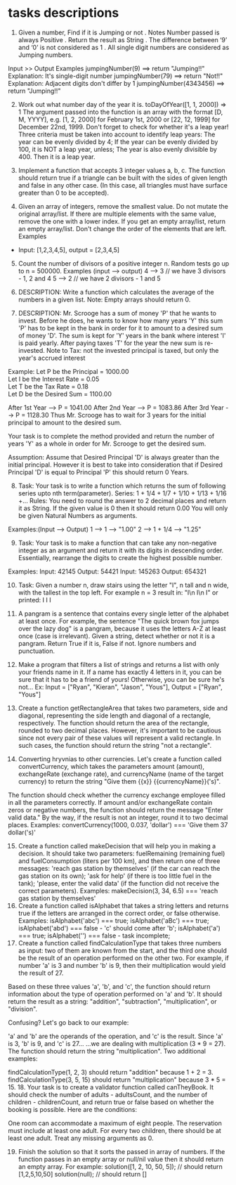 # tasks descriptions

1.  Given a number, Find if it is Jumping or not .
    Notes
    Number passed is always Positive .
    Return the result as String .
    The difference between ‘9’ and ‘0’ is not considered as 1 .
    All single digit numbers are considered as Jumping numbers.

Input >> Output Examples
jumpingNumber(9) ==> return "Jumping!!"
Explanation:
It's single-digit number
jumpingNumber(79) ==> return "Not!!"
Explanation:
Adjacent digits don't differ by 1
jumpingNumber(4343456) ==> return "Jumping!!"

2. Work out what number day of the year it is.
   toDayOfYear([1, 1, 2000]) => 1
   The argument passed into the function is an array with the format [D, M, YYYY], e.g. [1, 2, 2000] for February 1st, 2000 or [22, 12, 1999] for December 22nd, 1999.
   Don't forget to check for whether it's a leap year! Three criteria must be taken into account to identify leap years:
   The year can be evenly divided by 4;
   If the year can be evenly divided by 100, it is NOT a leap year, unless;
   The year is also evenly divisible by 400. Then it is a leap year.

3. Implement a function that accepts 3 integer values a, b, c. The function should return true if a triangle can be built with the sides of given length and false in any other case.
   (In this case, all triangles must have surface greater than 0 to be accepted).

4. Given an array of integers, remove the smallest value. Do not mutate the original array/list. If there are multiple elements with the same value, remove the one with a lower index. If you get an empty array/list, return an empty array/list.
   Don't change the order of the elements that are left.
   Examples

- Input: [1,2,3,4,5], output = [2,3,4,5]

5. Count the number of divisors of a positive integer n.
   Random tests go up to n = 500000.
   Examples (input --> output)
   4 --> 3 // we have 3 divisors - 1, 2 and 4
   5 --> 2 // we have 2 divisors - 1 and 5

6. DESCRIPTION:
   Write a function which calculates the average of the numbers in a given list.
   Note: Empty arrays should return 0.

7. DESCRIPTION:
   Mr. Scrooge has a sum of money 'P' that he wants to invest. Before he does, he wants to know how many years 'Y' this sum 'P' has to be kept in the bank in order for it to amount to a desired sum of money 'D'.
   The sum is kept for 'Y' years in the bank where interest 'I' is paid yearly. After paying taxes 'T' for the year the new sum is re-invested.
   Note to Tax: not the invested principal is taxed, but only the year's accrued interest

Example:
Let P be the Principal = 1000.00  
 Let I be the Interest Rate = 0.05  
 Let T be the Tax Rate = 0.18  
 Let D be the Desired Sum = 1100.00

After 1st Year -->
P = 1041.00
After 2nd Year -->
P = 1083.86
After 3rd Year -->
P = 1128.30
Thus Mr. Scrooge has to wait for 3 years for the initial principal to amount to the desired sum.

Your task is to complete the method provided and return the number of years 'Y' as a whole in order for Mr. Scrooge to get the desired sum.

Assumption: Assume that Desired Principal 'D' is always greater than the initial principal. However it is best to take into consideration that if Desired Principal 'D' is equal to Principal 'P' this should return 0 Years.

8. Task:
   Your task is to write a function which returns the sum of following series upto nth term(parameter).
   Series: 1 + 1/4 + 1/7 + 1/10 + 1/13 + 1/16 +...
   Rules:
   You need to round the answer to 2 decimal places and return it as String.
   If the given value is 0 then it should return 0.00
   You will only be given Natural Numbers as arguments.

Examples:(Input --> Output)
1 --> 1 --> "1.00"
2 --> 1 + 1/4 --> "1.25"

9. Task:
   Your task is to make a function that can take any non-negative integer as an argument and return it with its digits in descending order. Essentially, rearrange the digits to create the highest possible number.

Examples:
Input: 42145 Output: 54421
Input: 145263 Output: 654321

10. Task:
    Given a number n, draw stairs using the letter "I", n tall and n wide, with the tallest in the top left.
    For example n = 3 result in:
    "I\n I\n I"
    or printed:
    I
    I
    I

11. A pangram is a sentence that contains every single letter of the alphabet at least once. For example, the sentence "The quick brown fox jumps over the lazy dog" is a pangram, because it uses the letters A-Z at least once (case is irrelevant).
    Given a string, detect whether or not it is a pangram. Return True if it is, False if not. Ignore numbers and punctuation.
12. Make a program that filters a list of strings and returns a list with only your friends name in it.
    If a name has exactly 4 letters in it, you can be sure that it has to be a friend of yours! Otherwise, you can be sure he's not...
    Ex: Input = ["Ryan", "Kieran", "Jason", "Yous"], Output = ["Ryan", "Yous"]

13. Create a function getRectangleArea that takes two parameters, side and diagonal, representing the side length and diagonal of a rectangle, respectively. The function should return the area of the rectangle, rounded to two decimal places. However, it's important to be cautious since not every pair of these values will represent a valid rectangle. In such cases, the function should return the string "not a rectangle".

14. Converting hryvnias to other currencies. Let's create a function called convertCurrency, which takes the parameters amount (amount), exchangeRate (exchange rate), and currencyName (name of the target currency) to return the string "Give them {{x}} {{currencyName}}('s)".

The function should check whether the currency exchange employee filled in all the parameters correctly. If amount and/or exchangeRate contain zeros or negative numbers, the function should return the message "Enter valid data."
By the way, if the result is not an integer, round it to two decimal places.
Examples:
convertCurrency(1000, 0.037, 'dollar') === 'Give them 37 dollar('s)'

15. Create a function called makeDecision that will help you in making a decision. It should take two parameters: fuelRemaining (remaining fuel) and fuelConsumption (liters per 100 km), and then return one of three messages:
    'reach gas station by themselves' (if the car can reach the gas station on its own);
    'ask for help' (if there is too little fuel in the tank);
    'please, enter the valid data' (if the function did not receive the correct parameters).
    Examples:
    makeDeсision(3, 34, 6.5) === 'reach gas station by themselves'
16. Create a function called isAlphabet that takes a string letters and returns true if the letters are arranged in the correct order, or false otherwise.
    Examples:
    isAlphabet('abc') === true;
    isAlphabet('aBc') === true;
    isAlphabet('abd') === false - 'c' should come after 'b';
    isAlphabet('a') === true;
    isAlphabet('') === false - task incomplete;
17. Create a function called findCalculationType that takes three numbers as input: two of them are known from the start, and the third one should be the result of an operation performed on the other two. For example, if number 'a' is 3 and number 'b' is 9, then their multiplication would yield the result of 27.

Based on these three values 'a', 'b', and 'c', the function should return information about the type of operation performed on 'a' and 'b'. It should return the result as a string: "addition", "subtraction", "multiplication", or "division".

Confusing? Let's go back to our example:

'a' and 'b' are the operands of the operation, and 'c' is the result.
Since 'a' is 3, 'b' is 9, and 'c' is 27...
...we are dealing with multiplication (3 \* 9 = 27).
The function should return the string "multiplication".
Two additional examples:

findCalculationType(1, 2, 3) should return "addition" because 1 + 2 = 3.
findCalculationType(3, 5, 15) should return "multiplication" because 3 \* 5 = 15. 18.
Your task is to create a validator function called canTheyBook. It should check the number of adults - adultsCount, and the number of children - childrenCount, and return true or false based on whether the booking is possible. Here are the conditions:

One room can accommodate a maximum of eight people.
The reservation must include at least one adult.
For every two children, there should be at least one adult.
Treat any missing arguments as 0.

19. Finish the solution so that it sorts the passed in array of numbers. If the function passes in an empty array or null/nil value then it should return an empty array.
    For example:
    solution([1, 2, 10, 50, 5]); // should return [1,2,5,10,50]
    solution(null); // should return []
